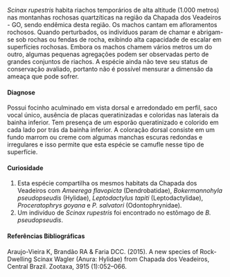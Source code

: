﻿*Scinax rupestris* habita riachos temporários de alta altitude (1.000 metros) nas montanhas rochosas quartzíticas na região da Chapada dos Veadeiros - GO, sendo <glossario>endêmica</glossario> desta região. Os machos cantam em afloramentos rochosos. Quando perturbados, os indivíduos param de chamar e abrigam-se sob rochas ou fendas de rocha, exibindo alta capacidade de escalar em superfícies rochosas. Embora os machos chamem vários metros um do outro, algumas pequenas agregações podem ser observadas perto de grandes conjuntos de riachos. A espécie ainda não teve seu status de conservação avaliado, portanto não é possível mensurar a dimensão da ameaça que pode sofrer. 




#### Diagnose
Possui focinho aculminado em vista dorsal e arredondado em perfil, saco vocal único, ausência de placas queratinizadas e coloridas nas laterais da bainha inferior. Tem presença de um esporão queratinizado e colorido em cada lado por trás da bainha inferior. A coloração dorsal consiste em um fundo marrom ou creme com algumas manchas escuras redondas e irregulares e isso permite que esta espécie se camufle nesse tipo de superfície.


#### Curiosidade
1. Esta espécie compartilha os mesmos habitats da Chapada dos Veadeiros com *Ameerega flavopicta* (Dendrobatidae), *Bokermannohyla pseudopseudis* (Hylidae), *Leptodactylus tapiti* (Leptodactylidae), *Proceratophrys goyana* e *P. salvatori* (Odontophrynidae).
2. Um indivíduo de *Scinax rupestris* foi encontrado no estômago de *B. pseudopseudis*.


#### Referências Bibliográficas
Araujo-Vieira K, Brandão RA & Faria DCC. (2015). A new species of Rock-Dwelling Scinax Wagler (Anura: Hylidae) from Chapada dos Veadeiros, Central Brazil. Zootaxa, 3915 (1):052–066.